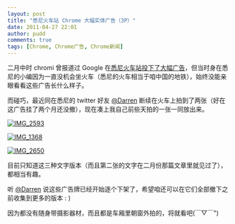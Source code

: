 ```yaml
---
layout: post
title: "悉尼火车站 Chrome 大幅实体广告（3P）"
date: 2011-04-27 22:01
author: pudd
comments: true
tags: [Chrome, Chrome广告, Chrome新闻]
---
```

二月中时 chromi 曾报道过 Google 在[悉尼火车站投下了大幅广告](http://www.chromi.org/archives/10472)，但当时身在悉尼的小编因为一直没机会坐火车（悉尼的火车相当于咱中国的地铁），始终没能亲眼看看这些广告长什么样子。

而碰巧，最近同在悉尼的 twitter 好友 [@Darren](http://www.nooidea.com/) 断续在火车上拍到了两张（好在这广告挂了两个月还没撤），现在凑上我自己前些天拍的一张一同放出来。

<a rel="attachment wp-att-11603" href="http://www.chromi.org/archives/11602/img_2593">![](http://img.chromi.org/2011/04/IMG_2593.jpg "IMG_2593")</a>

<a rel="attachment wp-att-11604" href="http://www.chromi.org/archives/11602/img_1368">![](http://img.chromi.org/2011/04/IMG_1368.jpg "IMG_1368")</a>

<a rel="attachment wp-att-11605" href="http://www.chromi.org/archives/11602/img_2650">![](http://img.chromi.org/2011/04/IMG_2650.jpg "IMG_2650")</a>

目前只知道这三种文字版本（而且第二张的文字在二月份那篇文章里就见过了），都相当有趣。

听 [@Darren](http://www.nooidea.com/) 说这些广告牌已经开始逐个下架了，希望咱还可以在它们全部撤下之前收集到更多的版本 : )

因为都没有随身带摄影器材，而且都是车厢里朝窗外拍的，将就看吧(￣▽￣")
